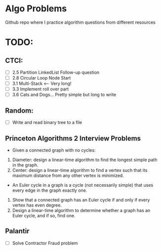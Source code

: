 # Algo Problems
Github repo where I practice algorithm questions from different resources

# TODO:
## CTCI:
- [ ] 2.5 Partition LinkedList Follow-up question
- [ ] 2.8 Circular Loop Node Start
- [ ] 3.1 Multi-Stack <-- Very long!
- [ ] 3.3 Implement roll over part
- [ ] 3.6 Cats and Dogs... Pretty simple but long to write
## Random:
- [ ] Write and read binary tree to a file 

## Princeton Algorithms 2 Interview Problems
- Given a connected graph with no cycles:

1. Diameter: design a linear-time algorithm to find the longest simple path in the graph.
2. Center: design a linear-time algorithm to find a vertex such that its maximum distance from any other vertex is minimized.

- An Euler cycle in a graph is a cycle (not necessarily simple) that uses every edge in the graph exactly one.

1. Show that a connected graph has an Euler cycle if and only if every vertex has even degree.
2. Design a linear-time algorithm to determine whether a graph has an Euler cycle, and if so, find one.

## Palantir
- [ ] Solve Contractor Fraud problem